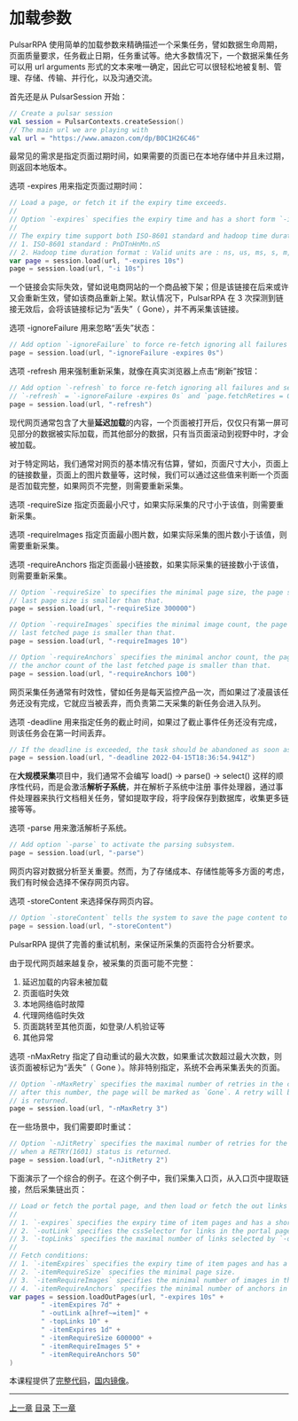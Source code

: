 加载参数
=

PulsarRPA 使用简单的加载参数来精确描述一个采集任务，譬如数据生命周期，页面质量要求，任务截止日期，任务重试等。绝大多数情况下，一个数据采集任务可以用 url arguments 形式的文本来唯一确定，因此它可以很轻松地被复制、管理、存储、传输、并行化，以及沟通交流。

首先还是从 PulsarSession 开始：

```kotlin
// Create a pulsar session
val session = PulsarContexts.createSession()
// The main url we are playing with
val url = "https://www.amazon.com/dp/B0C1H26C46"
```

最常见的需求是指定页面过期时间，如果需要的页面已在本地存储中并且未过期，则返回本地版本。

选项 -expires 用来指定页面过期时间：

```kotlin
// Load a page, or fetch it if the expiry time exceeds.
//
// Option `-expires` specifies the expiry time and has a short form `-i`.
//
// The expiry time support both ISO-8601 standard and hadoop time duration format:
// 1. ISO-8601 standard : PnDTnHnMn.nS
// 2. Hadoop time duration format : Valid units are : ns, us, ms, s, m, h, d.
var page = session.load(url, "-expires 10s")
page = session.load(url, "-i 10s")
```

一个链接会实际失效，譬如说电商网站的一个商品被下架；但是该链接在后来或许又会重新生效，譬如该商品重新上架。默认情况下，PulsarRPA 在 3 次探测到链接无效后，会将该链接标记为“丢失”（ Gone），并不再采集该链接。

选项 -ignoreFailure 用来忽略“丢失”状态：

```kotlin
// Add option `-ignoreFailure` to force re-fetch ignoring all failures even if `fetchRetries` exceeds the maximal.
page = session.load(url, "-ignoreFailure -expires 0s")
```

选项 -refresh 用来强制重新采集，就像在真实浏览器上点击“刷新”按钮： 

```kotlin
// Add option `-refresh` to force re-fetch ignoring all failures and set `fetchRetries` to be 0,
// `-refresh` = `-ignoreFailure -expires 0s` and `page.fetchRetires = 0`.
page = session.load(url, "-refresh")
```

现代网页通常包含了大量**延迟加载**的内容，一个页面被打开后，仅仅只有第一屏可见部分的数据被实际加载，而其他部分的数据，只有当页面滚动到视野中时，才会被加载。

对于特定网站，我们通常对网页的基本情况有估算，譬如，页面尺寸大小，页面上的链接数量，页面上的图片数量等，这时候，我们可以通过这些值来判断一个页面是否加载完整，如果网页不完整，则需要重新采集。

选项 -requireSize 指定页面最小尺寸，如果实际采集的尺寸小于该值，则需要重新采集。

选项 -requireImages 指定页面最小图片数，如果实际采集的图片数小于该值，则需要重新采集。

选项 -requireAnchors 指定页面最小链接数，如果实际采集的链接数小于该值，则需要重新采集。

```kotlin
// Option `-requireSize` to specifies the minimal page size, the page should be re-fetch if the
// last page size is smaller than that.
page = session.load(url, "-requireSize 300000")

// Option `-requireImages` specifies the minimal image count, the page should be re-fetch if the image count of the
// last fetched page is smaller than that.
page = session.load(url, "-requireImages 10")

// Option `-requireAnchors` specifies the minimal anchor count, the page should be re-fetch if
// the anchor count of the last fetched page is smaller than that.
page = session.load(url, "-requireAnchors 100")
```

网页采集任务通常有时效性，譬如任务是每天监控产品一次，而如果过了凌晨该任务还没有完成，它就应当被丢弃，而负责第二天采集的新任务会进入队列。

选项 -deadline 用来指定任务的截止时间，如果过了截止事件任务还没有完成，则该任务会在第一时间丢弃。

```kotlin
// If the deadline is exceeded, the task should be abandoned as soon as possible.
page = session.load(url, "-deadline 2022-04-15T18:36:54.941Z")
```

在**大规模采集**项目中，我们通常不会编写 load() -> parse() -> select() 这样的顺序性代码，而是会激活**解析子系统**，并在解析子系统中注册
事件处理器，通过事件处理器来执行文档相关任务，譬如提取字段，将字段保存到数据库，收集更多链接等等。

选项 -parse 用来激活解析子系统。

```kotlin
// Add option `-parse` to activate the parsing subsystem.
page = session.load(url, "-parse")
```

网页内容对数据分析至关重要。然而，为了存储成本、存储性能等多方面的考虑，我们有时候会选择不保存网页内容。

选项 -storeContent 来选择保存网页内容。

```kotlin
// Option `-storeContent` tells the system to save the page content to the storage.
page = session.load(url, "-storeContent")
```

PulsarRPA 提供了完善的重试机制，来保证所采集的页面符合分析要求。

由于现代网页越来越复杂，被采集的页面可能不完整：

1. 延迟加载的内容未被加载
2. 页面临时失效
3. 本地网络临时故障
4. 代理网络临时失效
5. 页面跳转至其他页面，如登录/人机验证等
6. 其他异常

选项 -nMaxRetry 指定了自动重试的最大次数，如果重试次数超过最大次数，则该页面被标记为“丢失”（ Gone ）。除非特别指定，系统不会再采集丢失的页面。

```kotlin
// Option `-nMaxRetry` specifies the maximal number of retries in the crawl loop, and if it's still failed
// after this number, the page will be marked as `Gone`. A retry will be triggered when a RETRY(1601) status code
// is returned.
page = session.load(url, "-nMaxRetry 3")
```

在一些场景中，我们需要即时重试：

```kotlin
// Option `-nJitRetry` specifies the maximal number of retries for the load phase, which will be triggered
// when a RETRY(1601) status is returned.
page = session.load(url, "-nJitRetry 2")
```

下面演示了一个综合的例子。在这个例子中，我们采集入口页，从入口页中提取链接，然后采集链出页：

```kotlin
// Load or fetch the portal page, and then load or fetch the out links selected by `-outLink`.
//
// 1. `-expires` specifies the expiry time of item pages and has a short form `-ii`.
// 2. `-outLink` specifies the cssSelector for links in the portal page to load.
// 3. `-topLinks` specifies the maximal number of links selected by `-outLink`.
//
// Fetch conditions:
// 1. `-itemExpires` specifies the expiry time of item pages and has a short form `-ii`.
// 2. `-itemRequireSize` specifies the minimal page size.
// 3. `-itemRequireImages` specifies the minimal number of images in the page.
// 4. `-itemRequireAnchors` specifies the minimal number of anchors in the page.
var pages = session.loadOutPages(url, "-expires 10s" +
        " -itemExpires 7d" +
        " -outLink a[href~=item]" +
        " -topLinks 10" +
        " -itemExpires 1d" +
        " -itemRequireSize 600000" +
        " -itemRequireImages 5" +
        " -itemRequireAnchors 50"
)
```

本课程提供了[完整代码](/pulsar-app/pulsar-examples/src/main/kotlin/ai/platon/pulsar/examples/_1_LoadOptions.kt)，[国内镜像](https://gitee.com/platonai_galaxyeye/PulsarRPA/blob/1.10.x/pulsar-app/pulsar-examples/src/main/kotlin/ai/platon/pulsar/examples/_1_LoadOptions.kt)。

------

[上一章](2basic-usage.md) [目录](1home.md) [下一章](4data-extraction.md)
